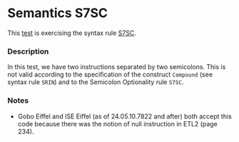 # Semantics S7SC

This [test](.) is exercising the syntax rule [S7SC](../Readme.md).

### Description

In this test, we have two instructions separated by two semicolons. This is not valid according to the specification of the construct `Compound` (see syntax rule `SRIN`) and to the Semicolon Optionality rule `S7SC`.

### Notes

* Gobo Eiffel and ISE Eiffel (as of 24.05.10.7822 and after) both accept this code because there was the notion of null instruction in ETL2 (page 234).
